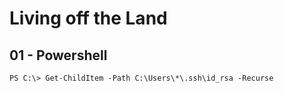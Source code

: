 # Living off the Land

## 01 - Powershell

```
PS C:\> Get-ChildItem -Path C:\Users\*\.ssh\id_rsa -Recurse
```